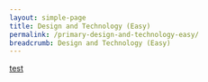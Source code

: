 ```yaml
---
layout: simple-page
title: Design and Technology (Easy)
permalink: /primary-design-and-technology-easy/
breadcrumb: Design and Technology (Easy)
---
```

[test](/placeholder-design-and-technology-easy/)
